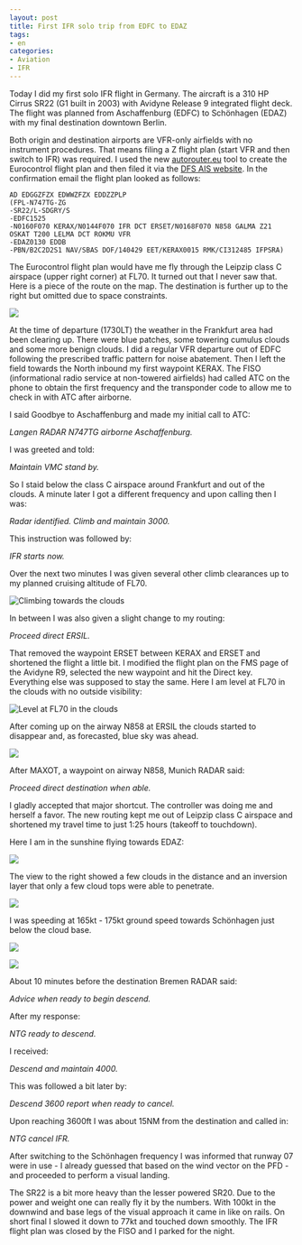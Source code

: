 ```yaml
---
layout: post
title: First IFR solo trip from EDFC to EDAZ
tags:
- en
categories:
- Aviation
- IFR
---
```

Today I did my first solo IFR flight in Germany. The aircraft is a 310 HP Cirrus SR22 (G1 built in 2003) with Avidyne Release 9 integrated flight deck. The flight was planned from Aschaffenburg (EDFC) to Schönhagen (EDAZ) with my final destination downtown Berlin.

Both origin and destination airports are VFR-only airfields with no instrument procedures. That means filing a Z flight plan (start VFR and then switch to IFR) was required. I used the new [autorouter.eu](http://www.autorouter.eu) tool to create the Eurocontrol flight plan and then filed it via the [DFS AIS website](http://www.dfs-ais.de). In the confirmation email the flight plan looked as follows:

	AD EDGGZFZX EDWWZFZX EDDZZPLP
	(FPL-N747TG-ZG
	-SR22/L-SDGRY/S
	-EDFC1525
	-N0160F070 KERAX/N0144F070 IFR DCT ERSET/N0168F070 N858 GALMA Z21
	OSKAT T200 LELMA DCT ROKMU VFR
	-EDAZ0130 EDDB
	-PBN/B2C2D2S1 NAV/SBAS DOF/140429 EET/KERAX0015 RMK/CI312485 IFPSRA)

The Eurocontrol flight plan would have me fly through the Leipzip class C airspace (upper right corner) at FL70. It turned out that I never saw that. Here is a piece of the route on the map. The destination is further up to the right but omitted due to space constraints.

![](/img/posts/2014-04-edfc-edaz/edfc-edaz-fpl-route.png)

At the time of departure (1730LT) the weather in the Frankfurt area had been clearing up. There were blue patches, some towering cumulus clouds and some more benign clouds. I did a regular VFR departure out of EDFC following the prescribed traffic pattern for noise abatement. Then I left the field towards the North inbound my first waypoint KERAX. The FISO (informational radio service at non-towered airfields) had called ATC on the phone to obtain the first frequency and the transponder code to allow me to check in with ATC after airborne.

I said Goodbye to Aschaffenburg and made my initial call to ATC:

_Langen RADAR N747TG airborne Aschaffenburg._

I was greeted and told:

_Maintain VMC stand by._

So I staid below the class C airspace around Frankfurt and out of the clouds. A minute later I got a different frequency and upon calling then I was:

_Radar identified. Climb and maintain 3000._

This instruction was followed by:

_IFR starts now._

Over the next two minutes I was given several other climb clearances up to my planned cruising altitude of FL70.

![Climbing towards the clouds](/img/posts/2014-04-edfc-edaz/edfc-edaz-1.jpg)

In between I was also given a slight change to my routing:

_Proceed direct ERSIL._

That removed the waypoint ERSET between KERAX and ERSET and shortened the flight a little bit. I modified the flight plan on the FMS page of the Avidyne R9, selected the new waypoint and hit the Direct key. Everything else was supposed to stay the same. Here I am level at FL70 in the clouds with no outside visibility:

![Level at FL70 in the clouds](/img/posts/2014-04-edfc-edaz/edfc-edaz-2.jpg)

After coming up on the airway N858 at ERSIL the clouds started to disappear and, as forecasted, blue sky was ahead.

![](/img/posts/2014-04-edfc-edaz/edfc-edaz-3.jpg)

After MAXOT, a waypoint on airway N858, Munich RADAR said:

_Proceed direct destination when able._

I gladly accepted that major shortcut. The controller was doing me and herself a favor. The new routing kept me out of Leipzip class C airspace and shortened my travel time to just 1:25 hours (takeoff to touchdown).

Here I am in the sunshine flying towards EDAZ:

![](/img/posts/2014-04-edfc-edaz/edfc-edaz-4.jpg)

The view to the right showed a few clouds in the distance and an inversion layer that only a few cloud tops were able to penetrate.

![](/img/posts/2014-04-edfc-edaz/edfc-edaz-5.jpg)

I was speeding at 165kt - 175kt ground speed towards Schönhagen just below the cloud base.

![](/img/posts/2014-04-edfc-edaz/edfc-edaz-6.jpg)

![](/img/posts/2014-04-edfc-edaz/edfc-edaz-7.jpg)

About 10 minutes before the destination Bremen RADAR said:

_Advice when ready to begin descend._

After my response:

_NTG ready to descend._

I received:

_Descend and maintain 4000._

This was followed a bit later by:

_Descend 3600 report when ready to cancel._

Upon reaching 3600ft I was about 15NM from the destination and called in:

_NTG cancel IFR._

After switching to the Schönhagen frequency I was informed that runway 07 were in use - I already guessed that based on the wind vector on the PFD - and proceeded to perform a visual landing.

The SR22 is a bit more heavy than the lesser powered SR20. Due to the power and weight one can really fly it by the numbers. With 100kt in the downwind and base legs of the visual approach it came in like on rails. On short final I slowed it down to 77kt and touched down smoothly. The IFR flight plan was closed by the FISO and I parked for the night.
